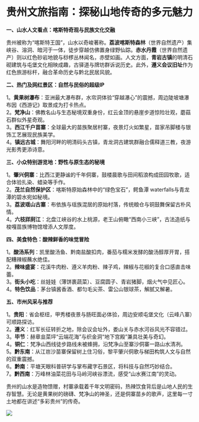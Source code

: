 # 贵州文旅指南：探秘山地传奇的多元魅力  

**一、山水人文看点：喀斯特奇观与民族文化交融**  

贵州被称为“喀斯特王国”，山水以奇峻著称。**荔波喀斯特森林**（世界自然遗产）集峡谷、溶洞、暗河于一体，徒步穿越仿佛置身绿野仙踪。**赤水丹霞**（世界自然遗产）则以红色砂岩地貌与桫椤丛林闻名，赤壁如画。人文方面，**青岩古镇**的明清石砌建筑与屯堡文化相映成趣，古驿道与牌坊群诉说历史。此外，**遵义会议旧址**作为红色旅游标杆，融合革命历史与黔北民居风貌。  

**二、热门及网红景区：自然与民俗的超级IP**  

1。**黄果树瀑布**：亚洲最大瀑布群，水帘洞体验“穿越瀑心”的震撼，周边陡坡塘瀑布因《西游记》取景成为打卡热点。  
2。**梵净山**：佛教名山与生态秘境双重身份，红云金顶的悬崖步道惊险壮观，蘑菇石群似外星奇观。  
3。**西江千户苗寨**：全球最大的苗族聚居村寨，夜景灯火如繁星，苗家吊脚楼与银饰工艺展现民族美学。  
4。**镇远古城**：舞阳河畔的明清码头古镇，青龙洞古建筑群融合儒释道三教，夜游光影秀更添诗意。  

**三、小众特别游览地：野性与原生态的秘境**  

1。**肇兴侗寨**：比西江更静谧的千年侗寨，鼓楼晨歌与田间稻浪构成田园牧歌，适合体验扎染、蜡染等手作。  
2。**茂兰自然保护区**：喀斯特原始森林中的“绿色宝石”，鳄鱼潭 waterfalls与青龙潭的碧水宛如秘境。  
3。**荔波瑶山古寨**：布依族与瑶族混居的原始村落，传统粮仓与铜鼓舞保留古朴风情。  
4。**六枝牂牁江**：北盘江峡谷的水上桃源，老王山俯瞰“西南小三峡”，古法造纸与梭嘎苗族博物馆增添人文厚度。  

**四、美食特色：酸辣鲜香的味觉冒险**  

1。**酸汤系列**：凯里酸汤鱼、黔南盐酸扣肉，番茄与糯米发酵的酸汤醇厚开胃，搭配糟辣椒蘸水绝佳。  
2。**辣味盛宴**：花溪牛肉粉、遵义羊肉粉、辣子鸡，辣椒与花椒的复合口感直击味蕾。  
3。**街头小吃**：丝娃娃（薄饼裹蔬菜）、豆腐圆子、青岩猪脚，烟火气中见匠心。  
4。**特色饮品**：茅台镇酱香酒、都匀毛尖茶、雷公山银球茶，解腻又解暑。  

**五、市州风采与推荐**  

1。**贵阳**：省会枢纽，甲秀楼夜景与肠旺面必体验，周边安顺屯堡文化（云峰八寨）可顺路探访。  
2。**遵义**：红军长征转折之地，除会议会址外，娄山关与赤水河谷风光不容错过。  
3。**毕节**：赫章韭菜坪“云端花海”与织金洞“地下宫殿”兼具壮美与奇幻。  
4。**铜仁**：梵净山西线徒步路线未被蜂拥，沿梵净山至寨沙侗寨一路山水清冽。  
5。**黔东南**：从江岜沙苗寨保留树上住习俗，黎平肇兴侗歌与梯田构筑人文与自然的双重震撼。  
6。**黔南**：平塘天眼科普研学与掌布藏字石景区，将科技与自然巧妙结合。  
7。**黔西南**：万峰林油菜花田与马岭河峡谷漂流，感受“山水赛江南”的灵动。  

贵州的山水是造物馈赠，村寨承载着千年文明密码，热辣饮食背后是山地人民的生存智慧。无论是黄果树的磅礴、梵净山的神圣，还是侗寨苗乡的歌声，这里每一寸土地都在讲述“多彩贵州”的传奇。  

![](https://s1.imagehub.cc/images/2025/06/25/73ffa35c3a783cdf575d74cd26f7152d.jpg)